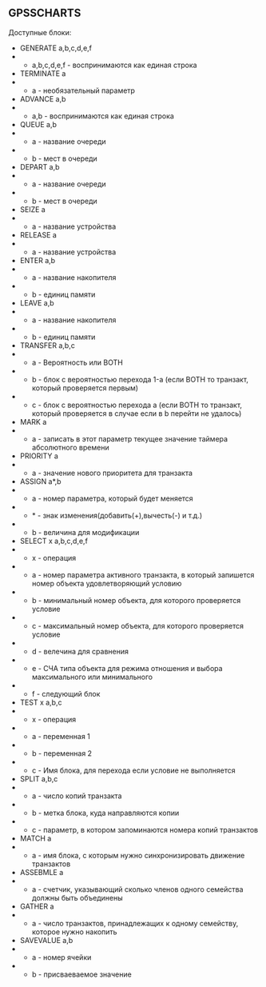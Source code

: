 ## GPSSCHARTS
  Доступные блоки:
- GENERATE a,b,c,d,e,f
-   - a,b,c,d,e,f - воспринимаются как единая строка  
- TERMINATE a
-   - a - необязательный параметр
- ADVANCE a,b
-   - a,b - воспринимаются как единая строка
- QUEUE a,b
- - a - название очереди
- - b - мест в очереди
- DEPART a,b
- - a - название очереди
- - b - мест в очереди
- SEIZE a
- - a - название устройства
- RELEASE a
- - a - название устройства
- ENTER a,b
- - a - название накопителя
- - b - единиц памяти
- LEAVE a,b
- - a - название накопителя
- - b - единиц памяти
- TRANSFER a,b,c
- - a - Вероятность или BOTH
- - b - блок с вероятностью перехода 1-a 
(если BOTH то транзакт, который проверяется первым)
- - c - блок с вероятностью перехода a
(если BOTH то транзакт, который проверяется в случае если в b перейти не удалось)
- MARK a
- - a - записать в этот параметр текущее значение таймера абсолютного времени
- PRIORITY a
- - a - значение нового приоритета для транзакта
- ASSIGN a\*,b 
- - a - номер параметра, который будет меняется
- - \* - знак изменения(добавить(+),вычесть(-) и т.д.)
- - b - величина для модификации
- SELECT x a,b,c,d,e,f 
- - x - операция
- - a - номер параметра активного транзакта, в который запишется номер объекта удовлетворяющий условию
- - b - минимальный номер объекта, для которого проверяется условие
- - c - максимальный номер объекта, для которого проверяется условие 
- - d - велечина для сравнения
- - e - СЧА типа объекта для режима отношения и выбора максимального или минимального
- - f - следующий блок
- TEST x a,b,c
- - x - операция
- - a - переменная 1
- - b - переменная 2
- - с - Имя блока, для перехода если условие не выполняется
- SPLIT a,b,c
- - a - число копий транзакта
- - b - метка блока, куда направляются копии
- - c - параметр, в котором запоминаются номера копий транзактов
- MATCH a
- - a - имя блока, с которым нужно синхронизировать движение транзактов
- ASSEBMLE a
- - a - счетчик, указывающий сколько членов одного семейства должны быть объединены
- GATHER a
- - a - число транзактов, принадлежащих к одному семейству, которое нужно накопить
- SAVEVALUE a,b
- - a - номер ячейки
- - b - присваеваемое значение

